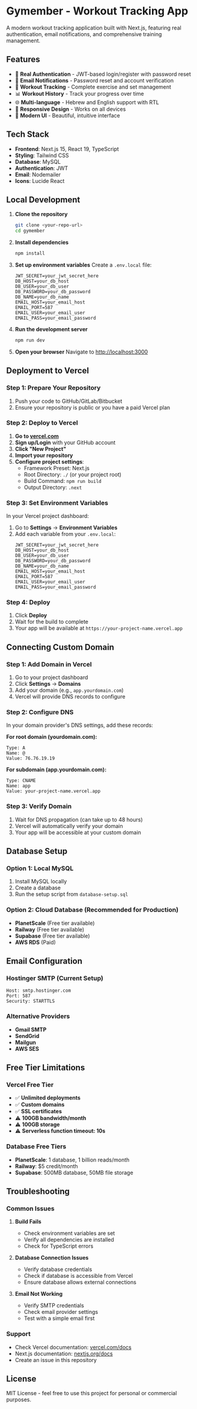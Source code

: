 # Gymember - Workout Tracking App

A modern workout tracking application built with Next.js, featuring real authentication, email notifications, and comprehensive training management.

## Features

- 🔐 **Real Authentication** - JWT-based login/register with password reset
- 📧 **Email Notifications** - Password reset and account verification
- 💪 **Workout Tracking** - Complete exercise and set management
- 📊 **Workout History** - Track your progress over time
- 🌐 **Multi-language** - Hebrew and English support with RTL
- 📱 **Responsive Design** - Works on all devices
- 🎨 **Modern UI** - Beautiful, intuitive interface

## Tech Stack

- **Frontend**: Next.js 15, React 19, TypeScript
- **Styling**: Tailwind CSS
- **Database**: MySQL
- **Authentication**: JWT
- **Email**: Nodemailer
- **Icons**: Lucide React

## Local Development

1. **Clone the repository**

   ```bash
   git clone <your-repo-url>
   cd gymember
   ```

2. **Install dependencies**

   ```bash
   npm install
   ```

3. **Set up environment variables**
   Create a `.env.local` file:

   ```env
   JWT_SECRET=your_jwt_secret_here
   DB_HOST=your_db_host
   DB_USER=your_db_user
   DB_PASSWORD=your_db_password
   DB_NAME=your_db_name
   EMAIL_HOST=your_email_host
   EMAIL_PORT=587
   EMAIL_USER=your_email_user
   EMAIL_PASS=your_email_password
   ```

4. **Run the development server**

   ```bash
   npm run dev
   ```

5. **Open your browser**
   Navigate to [http://localhost:3000](http://localhost:3000)

## Deployment to Vercel

### Step 1: Prepare Your Repository

1. Push your code to GitHub/GitLab/Bitbucket
2. Ensure your repository is public or you have a paid Vercel plan

### Step 2: Deploy to Vercel

1. **Go to [vercel.com](https://vercel.com)**
2. **Sign up/Login** with your GitHub account
3. **Click "New Project"**
4. **Import your repository**
5. **Configure project settings**:
   - Framework Preset: Next.js
   - Root Directory: `./` (or your project root)
   - Build Command: `npm run build`
   - Output Directory: `.next`

### Step 3: Set Environment Variables

In your Vercel project dashboard:

1. Go to **Settings** → **Environment Variables**
2. Add each variable from your `.env.local`:
   ```
   JWT_SECRET=your_jwt_secret_here
   DB_HOST=your_db_host
   DB_USER=your_db_user
   DB_PASSWORD=your_db_password
   DB_NAME=your_db_name
   EMAIL_HOST=your_email_host
   EMAIL_PORT=587
   EMAIL_USER=your_email_user
   EMAIL_PASS=your_email_password
   ```

### Step 4: Deploy

1. Click **Deploy**
2. Wait for the build to complete
3. Your app will be available at `https://your-project-name.vercel.app`

## Connecting Custom Domain

### Step 1: Add Domain in Vercel

1. Go to your project dashboard
2. Click **Settings** → **Domains**
3. Add your domain (e.g., `app.yourdomain.com`)
4. Vercel will provide DNS records to configure

### Step 2: Configure DNS

In your domain provider's DNS settings, add these records:

**For root domain (yourdomain.com):**

```
Type: A
Name: @
Value: 76.76.19.19
```

**For subdomain (app.yourdomain.com):**

```
Type: CNAME
Name: app
Value: your-project-name.vercel.app
```

### Step 3: Verify Domain

1. Wait for DNS propagation (can take up to 48 hours)
2. Vercel will automatically verify your domain
3. Your app will be accessible at your custom domain

## Database Setup

### Option 1: Local MySQL

1. Install MySQL locally
2. Create a database
3. Run the setup script from `database-setup.sql`

### Option 2: Cloud Database (Recommended for Production)

- **PlanetScale** (Free tier available)
- **Railway** (Free tier available)
- **Supabase** (Free tier available)
- **AWS RDS** (Paid)

## Email Configuration

### Hostinger SMTP (Current Setup)

```
Host: smtp.hostinger.com
Port: 587
Security: STARTTLS
```

### Alternative Providers

- **Gmail SMTP**
- **SendGrid**
- **Mailgun**
- **AWS SES**

## Free Tier Limitations

### Vercel Free Tier

- ✅ **Unlimited deployments**
- ✅ **Custom domains**
- ✅ **SSL certificates**
- ⚠️ **100GB bandwidth/month**
- ⚠️ **100GB storage**
- ⚠️ **Serverless function timeout: 10s**

### Database Free Tiers

- **PlanetScale**: 1 database, 1 billion reads/month
- **Railway**: $5 credit/month
- **Supabase**: 500MB database, 50MB file storage

## Troubleshooting

### Common Issues

1. **Build Fails**

   - Check environment variables are set
   - Verify all dependencies are installed
   - Check for TypeScript errors

2. **Database Connection Issues**

   - Verify database credentials
   - Check if database is accessible from Vercel
   - Ensure database allows external connections

3. **Email Not Working**
   - Verify SMTP credentials
   - Check email provider settings
   - Test with a simple email first

### Support

- Check Vercel documentation: [vercel.com/docs](https://vercel.com/docs)
- Next.js documentation: [nextjs.org/docs](https://nextjs.org/docs)
- Create an issue in this repository

## License

MIT License - feel free to use this project for personal or commercial purposes.
